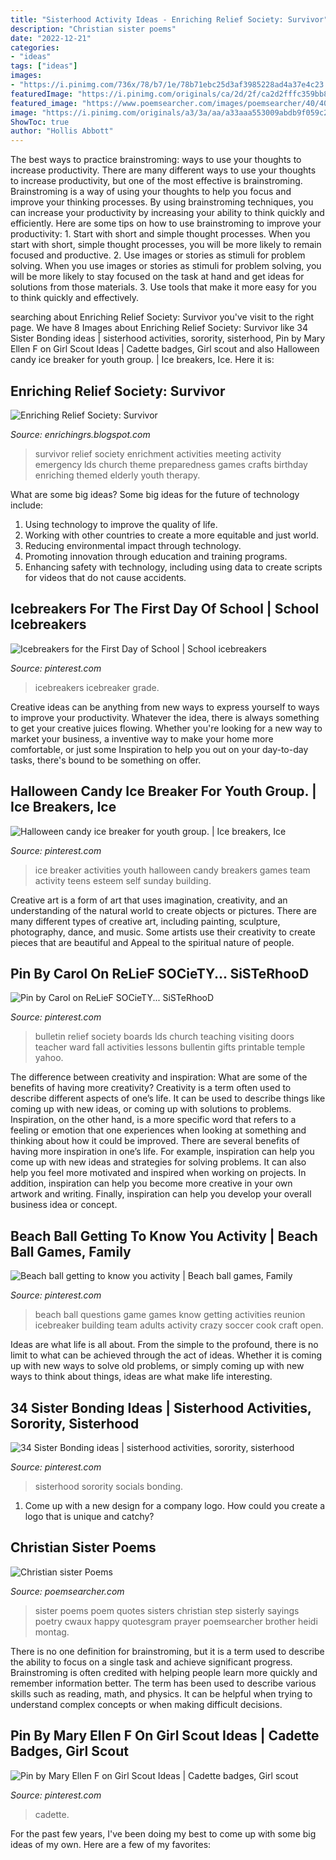 ```yaml
---
title: "Sisterhood Activity Ideas - Enriching Relief Society: Survivor"
description: "Christian sister poems"
date: "2022-12-21"
categories:
- "ideas"
tags: ["ideas"]
images:
- "https://i.pinimg.com/736x/78/b7/1e/78b71ebc25d3af3985228ad4a37e4c23.jpg"
featuredImage: "https://i.pinimg.com/originals/ca/2d/2f/ca2d2fffc359bb8319fe29de081c6113.jpg"
featured_image: "https://www.poemsearcher.com/images/poemsearcher/40/40a0b7f684414e5d51782bade818bc4c.jpeg"
image: "https://i.pinimg.com/originals/a3/3a/aa/a33aaa553009abdb9f059c2e844e7371.jpg"
ShowToc: true
author: "Hollis Abbott"
---
```



The best ways to practice brainstroming: ways to use your thoughts to increase productivity.
There are many different ways to use your thoughts to increase productivity, but one of the most effective is brainstroming. Brainstroming is a way of using your thoughts to help you focus and improve your thinking processes. By using brainstroming techniques, you can increase your productivity by increasing your ability to think quickly and efficiently. Here are some tips on how to use brainstroming to improve your productivity: 1. Start with short and simple thought processes. When you start with short, simple thought processes, you will be more likely to remain focused and productive. 2. Use images or stories as stimuli for problem solving. When you use images or stories as stimuli for problem solving, you will be more likely to stay focused on the task at hand and get ideas for solutions from those materials. 3. Use tools that make it more easy for you to think quickly and effectively.

	

		
searching about Enriching Relief Society: Survivor you've visit to the right page. We have 8 Images about Enriching Relief Society: Survivor like 34 Sister Bonding ideas | sisterhood activities, sorority, sisterhood, Pin by Mary Ellen F on Girl Scout Ideas | Cadette badges, Girl scout and also Halloween candy ice breaker for youth group. | Ice breakers, Ice. Here it is:
		
    
## Enriching Relief Society: Survivor

<img loading=lazy src="https://2.bp.blogspot.com/-ED2FXrNiiBo/VzaokeczlbI/AAAAAAAAJ6k/5IJq2N3Ivfop_05h_adHfPWGNZr48s4GQCLcB/s1600/Survivor%2BBinder%2BFlyer%2Bblog.jpg" onerror="this.onerror=null;this.src='https://tse4.mm.bing.net/th?id=OIP._iWZAgvuj_XAvt3iALT46QHaJl&amp;pid=15.1';" alt="Enriching Relief Society: Survivor">

_Source: enrichingrs.blogspot.com_

>survivor relief society enrichment activities meeting activity emergency lds church theme preparedness games crafts birthday enriching themed elderly youth therapy. 

	

What are some big ideas?
Some big ideas for the future of technology include: 
1. Using technology to improve the quality of life. 
2. Working with other countries to create a more equitable and just world. 
3. Reducing environmental impact through technology. 
4. Promoting innovation through education and training programs. 
5. Enhancing safety with technology, including using data to create scripts for videos that do not cause accidents.

    
## Icebreakers For The First Day Of School | School Icebreakers

<img loading=lazy src="https://i.pinimg.com/736x/ba/8f/dc/ba8fdc7f7572191391de4b8d46d05d2e.jpg" onerror="this.onerror=null;this.src='https://tse4.mm.bing.net/th?id=OIP.gCjZ6rKaAqEekvUTKAVlpgHaJl&amp;pid=15.1';" alt="Icebreakers for the First Day of School | School icebreakers">

_Source: pinterest.com_

>icebreakers icebreaker grade. 

	

Creative ideas can be anything from new ways to express yourself to ways to improve your productivity. Whatever the idea, there is always something to get your creative juices flowing. Whether you're looking for a new way to market your business, a inventive way to make your home more comfortable, or just some Inspiration to help you out on your day-to-day tasks, there's bound to be something on offer.

    
## Halloween Candy Ice Breaker For Youth Group. | Ice Breakers, Ice

<img loading=lazy src="https://i.pinimg.com/originals/74/47/78/744778357d6a5096a40ae010eacc35cc.jpg" onerror="this.onerror=null;this.src='https://tse3.mm.bing.net/th?id=OIP.n1K86U4fA0inJ2NCK2GBwgAAAA&amp;pid=15.1';" alt="Halloween candy ice breaker for youth group. | Ice breakers, Ice">

_Source: pinterest.com_

>ice breaker activities youth halloween candy breakers games team activity teens esteem self sunday building. 

	

Creative art is a form of art that uses imagination, creativity, and an understanding of the natural world to create objects or pictures. There are many different types of creative art, including painting, sculpture, photography, dance, and music. Some artists use their creativity to create pieces that are beautiful and Appeal to the spiritual nature of people.

    
## Pin By Carol On ReLieF SOCieTY... SiSTeRhooD

<img loading=lazy src="https://i.pinimg.com/originals/a3/3a/aa/a33aaa553009abdb9f059c2e844e7371.jpg" onerror="this.onerror=null;this.src='https://tse3.mm.bing.net/th?id=OIP.t5SYY_R01EhFHeyruSPJrQHaJ4&amp;pid=15.1';" alt="Pin by Carol on ReLieF SOCieTY... SiSTeRhooD">

_Source: pinterest.com_

>bulletin relief society boards lds church teaching visiting doors teacher ward fall activities lessons bullentin gifts printable temple yahoo. 

	

The difference between creativity and inspiration: What are some of the benefits of having more creativity?
Creativity is a term often used to describe different aspects of one’s life. It can be used to describe things like coming up with new ideas, or coming up with solutions to problems. Inspiration, on the other hand, is a more specific word that refers to a feeling or emotion that one experiences when looking at something and thinking about how it could be improved.
There are several benefits of having more inspiration in one’s life. For example, inspiration can help you come up with new ideas and strategies for solving problems. It can also help you feel more motivated and inspired when working on projects. In addition, inspiration can help you become more creative in your own artwork and writing. Finally, inspiration can help you develop your overall business idea or concept.

    
## Beach Ball Getting To Know You Activity | Beach Ball Games, Family

<img loading=lazy src="https://i.pinimg.com/736x/78/b7/1e/78b71ebc25d3af3985228ad4a37e4c23.jpg" onerror="this.onerror=null;this.src='https://tse2.mm.bing.net/th?id=OIP.rjiKWwdTKlVB0q2yQq9-qAHaLD&amp;pid=15.1';" alt="Beach ball getting to know you activity | Beach ball games, Family">

_Source: pinterest.com_

>beach ball questions game games know getting activities reunion icebreaker building team adults activity crazy soccer cook craft open. 

	

Ideas are what life is all about. From the simple to the profound, there is no limit to what can be achieved through the act of ideas. Whether it is coming up with new ways to solve old problems, or simply coming up with new ways to think about things, ideas are what make life interesting.

    
## 34 Sister Bonding Ideas | Sisterhood Activities, Sorority, Sisterhood

<img loading=lazy src="https://i.pinimg.com/474x/20/93/83/209383d8cab8d5c37be3b3dc8f8280ae--polish-week-sorority-sisterhood-event-ideas.jpg" onerror="this.onerror=null;this.src='https://tse4.mm.bing.net/th?id=OIP.AcpNtYWH4s5NSq6JTkEywAAAAA&amp;pid=15.1';" alt="34 Sister Bonding ideas | sisterhood activities, sorority, sisterhood">

_Source: pinterest.com_

>sisterhood sorority socials bonding. 

	

1. Come up with a new design for a company logo. How could you create a logo that is unique and catchy?

    
## Christian Sister Poems

<img loading=lazy src="https://www.poemsearcher.com/images/poemsearcher/40/40a0b7f684414e5d51782bade818bc4c.jpeg" onerror="this.onerror=null;this.src='https://tse3.mm.bing.net/th?id=OIP.XUvVhDuxLjBV5INPA6Ap7AAAAA&amp;pid=15.1';" alt="Christian sister Poems">

_Source: poemsearcher.com_

>sister poems poem quotes sisters christian step sisterly sayings poetry cwaux happy quotesgram prayer poemsearcher brother heidi montag. 

	

There is no one definition for brainstroming, but it is a term used to describe the ability to focus on a single task and achieve significant progress. Brainstroming is often credited with helping people learn more quickly and remember information better. The term has been used to describe various skills such as reading, math, and physics. It can be helpful when trying to understand complex concepts or when making difficult decisions.

    
## Pin By Mary Ellen F On Girl Scout Ideas | Cadette Badges, Girl Scout

<img loading=lazy src="https://i.pinimg.com/originals/ca/2d/2f/ca2d2fffc359bb8319fe29de081c6113.jpg" onerror="this.onerror=null;this.src='https://tse4.mm.bing.net/th?id=OIP.nHKwLCKcsTo0vVmYNUMYiAHaJ4&amp;pid=15.1';" alt="Pin by Mary Ellen F on Girl Scout Ideas | Cadette badges, Girl scout">

_Source: pinterest.com_

>cadette. 

	

For the past few years, I've been doing my best to come up with some big ideas of my own. Here are a few of my favorites: 

